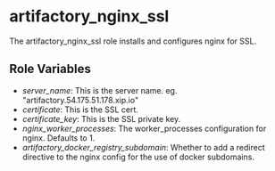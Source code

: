 # artifactory_nginx_ssl
The artifactory_nginx_ssl role installs and configures nginx for SSL.

## Role Variables
* _server_name_: This is the server name. eg. "artifactory.54.175.51.178.xip.io"
* _certificate_: This is the SSL cert.
* _certificate_key_: This is the SSL private key.
* _nginx_worker_processes_: The worker_processes configuration for nginx. Defaults to 1.
* _artifactory_docker_registry_subdomain_: Whether to add a redirect directive to the nginx config for the use of docker
  subdomains.
